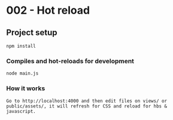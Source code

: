 # 002 - Hot reload

## Project setup
```
npm install
```

### Compiles and hot-reloads for development
```
node main.js
```

### How it works
```
Go to http://localhost:4000 and then edit files on views/ or public/assets/, it will refresh for CSS and reload for hbs & javascript.
```